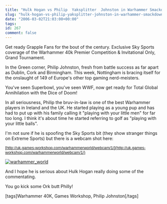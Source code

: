 ```yaml
---
title: "Hulk Hogan vs Philip  Yaksplitter  Johnston in Warhammer Smackdown"
slug: "hulk-hogan-vs-philip-yaksplitter-johnston-in-warhammer-smackdown"
date: "2006-03-02T21:03:00+00:00"
tags:
id: 267
comment: false
---
```


Get ready Grapple Fans for the bout of the century. Exclusive Sky Sports coverage of the Warhammer 40k Premier Competition & Invitational Only, Grand Tournament.

In the Green corner, Philip Johnston, fresh from battle success as far apart as Dublin, Cork and Birmingham. This week, Nottingham is bracing itself for the onslaught of 149 of Europe's other top gaming nerd-meisters.

You've seen Superbowl, you've seen WWF, now get ready for Total Global Annihilation with the Dice of Doom!

In all seriousness, Philip the bruv-in-law is one of the best Warhammer players in Ireland and the UK. He started playing as a young pup and has had to put up with his family calling it "playing with your little men" for far too long. I think it's about time he started referring to golf as "playing with your little balls".

I'm not sure if he is spoofing the Sky Sports bit (they show stranger things on Extreme Sports) but there is a webcam shot here:

<font size="2" face="Arial"><span style="font-size: 10pt; font-family: Arial" /></font><font size="2" face="Arial">[http://uk.games-workshop.com/warhammerworld/webcam/1/](http://uk.games-workshop.com/warhammerworld/webcam/1/)</font>

[![warhammer_world](http://static.flickr.com/52/106905957_b1fbb023d7_m.jpg)](http://www.flickr.com/photos/bandon1/106905957/ "Photo Sharing")

And I hope he is serious about Hulk Hogan really doing some of the commentating.

You go kick some Ork butt Philly!

[tags]Warhammer 40K, Games Workshop, Philip Johnston[/tags]
